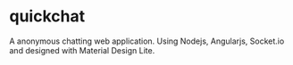 # quickchat
A anonymous chatting web application. Using Nodejs, Angularjs, Socket.io and designed with Material Design Lite.

